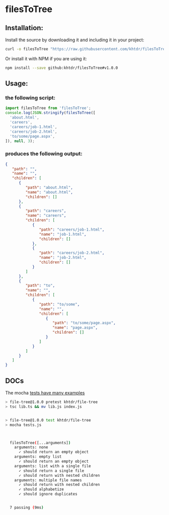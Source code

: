 
# filesToTree

## Installation:

Install the source by downloading it and including it in your project:
```bash
curl -o filesToTree "https://raw.githubusercontent.com/khtdr/filesToTree/master/filesToTree.js"
```
Or install it with NPM if you are using it:
```bash
npm install --save github:khtdr/filesToTree#v1.0.0
```

## Usage:

### the following script:
```javascript
import filesToTree from 'filesToTree';
console.log(JSON.stringify(filesToTree([
  'about.html',
  'careers',
  'careers/job-1.html',
  'careers/job-2.html',
  'to/some/page.aspx',
]), null, 3);
```

### produces the following output:
```json
{
   "path": "",
   "name": "",
   "children": [
      {
         "path": "about.html",
         "name": "about.html",
         "children": []
      },
      {
         "path": "careers",
         "name": "careers",
         "children": [
            {
               "path": "careers/job-1.html",
               "name": "job-1.html",
               "children": []
            },
            {
               "path": "careers/job-2.html",
               "name": "job-2.html",
               "children": []
            }
         ]
      },
      {
         "path": "to",
         "name": "",
         "children": [
            {
               "path": "to/some",
               "name": "",
               "children": [
                  {
                     "path": "to/some/page.aspx",
                     "name": "page.aspx",
                     "children": []
                  }
               ]
            }
         ]
      }
   ]
}
```


## DOCs

The mocha [tests have many examples](./tests.js)

```bash
> file-tree@1.0.0 pretest khtdr/file-tree
> tsc lib.ts && mv lib.js index.js


> file-tree@1.0.0 test khtdr/file-tree
> mocha tests.js



  filesToTree([...arguments])
    arguments: none
      ✓ should return an empty object
    arguments: empty list
      ✓ should return an empty object
    arguments: list with a single file
      ✓ should return a single file
      ✓ should return with nested children
    arguments: multiple file names
      ✓ should return with nested children
      ✓ should alphabetize
      ✓ should ignore duplicates


  7 passing (9ms)

```
